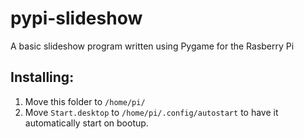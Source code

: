 # pypi-slideshow
 A basic slideshow program written using Pygame for the Rasberry Pi

 ## Installing: 
 1. Move this folder to `/home/pi/`
 2. Move `Start.desktop` to `/home/pi/.config/autostart` to have it automatically start on bootup.